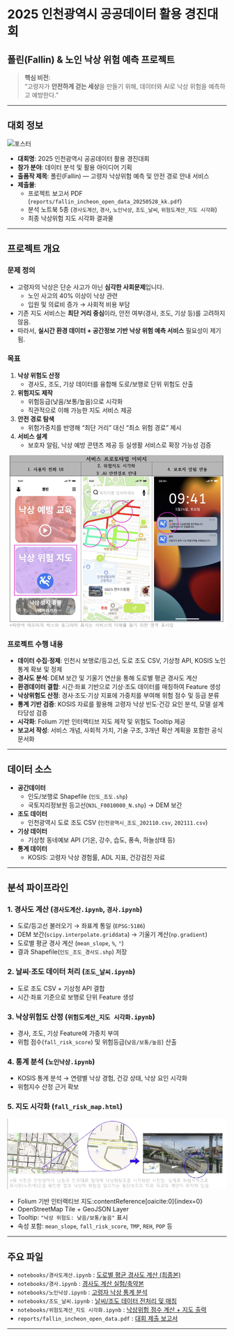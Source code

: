 # 2025 인천광역시 공공데이터 활용 경진대회
## 폴린(Fallin) & 노인 낙상 위험 예측 프로젝트
> **핵심 비전**:  
> “고령자가 **안전하게 걷는 세상**을 만들기 위해, 데이터와 AI로 낙상 위험을 예측하고 예방한다.”

---

## 대회 정보

![포스터](https://cdn.welfarehello.com/naver-blog/production/incheontogi/2025-04/223832878379/incheontogi_223832878379_1.png?f=webp&q=80&w=800)

- **대회명**: 2025 인천광역시 공공데이터 활용 경진대회  
- **참가 분야**: 데이터 분석 및 활용 아이디어 기획  
- **출품작 제목**: 폴린(Fallin) — 고령자 낙상위험 예측 및 안전 경로 안내 서비스  
- **제출물**:  
  - 프로젝트 보고서 PDF (`reports/fallin_incheon_open_data_20250528_kk.pdf`)  
  - 분석 노트북 5종 (`경사도계산`, `경사`, `노인낙상`, `조도_날씨`, `위험도계산_지도 시각화`)  
  - 최종 낙상위험 지도 시각화 결과물

---

## 프로젝트 개요

### 문제 정의
- 고령자의 낙상은 단순 사고가 아닌 **심각한 사회문제**입니다.  
  - 노인 사고의 40% 이상이 낙상 관련  
  - 입원 및 의료비 증가 → 사회적 비용 부담  
- 기존 지도 서비스는 **최단 거리 중심**이라, 안전 여부(경사, 조도, 기상 등)를 고려하지 않음.  
- 따라서, **실시간 환경 데이터 + 공간정보 기반 낙상 위험 예측 서비스** 필요성이 제기됨.

### 목표
1. **낙상 위험도 산정**  
   - 경사도, 조도, 기상 데이터를 융합해 도로/보행로 단위 위험도 산출  
2. **위험지도 제작**  
   - 위험등급(낮음/보통/높음)으로 시각화  
   - 직관적으로 이해 가능한 지도 서비스 제공  
3. **안전 경로 탐색**  
   - 위험가중치를 반영해 “최단 거리” 대신 “최소 위험 경로” 제시  
4. **서비스 설계**  
   - 보호자 알림, 낙상 예방 콘텐츠 제공 등 실생활 서비스로 확장 가능성 검증
  
![서비스프로토타입 이미지](images/서비스프로토타입_이미지.png)  

### 프로젝트 수행 내용
- **데이터 수집·정제**: 인천시 보행로/등고선, 도로 조도 CSV, 기상청 API, KOSIS 노인 통계 확보 및 정제  
- **경사도 분석**: DEM 보간 및 기울기 연산을 통해 도로별 평균 경사도 계산  
- **환경데이터 결합**: 시간·좌표 기반으로 기상·조도 데이터를 매칭하여 Feature 생성  
- **낙상위험도 산정**: 경사·조도·기상 지표에 가중치를 부여해 위험 점수 및 등급 분류  
- **통계 기반 검증**: KOSIS 자료를 활용해 고령자 낙상 빈도·건강 요인 분석, 모델 설계 타당성 검증  
- **시각화**: Folium 기반 인터랙티브 지도 제작 및 위험도 Tooltip 제공  
- **보고서 작성**: 서비스 개념, 사회적 가치, 기술 구조, 3개년 확산 계획을 포함한 공식 문서화  

---

##  데이터 소스

- **공간데이터**
  - 인도/보행로 Shapefile (`인도_조도.shp`)  
  - 국토지리정보원 등고선(`N3L_F0010000_N.shp`) → DEM 보간  
- **조도 데이터**
  - 인천광역시 도로 조도 CSV (`인천광역시_조도_202110.csv`, `202111.csv`)  
- **기상 데이터**
  - 기상청 동네예보 API (기온, 강수, 습도, 풍속, 하늘상태 등)  
- **통계 데이터**
  - KOSIS: 고령자 낙상 경험률, ADL 지표, 건강검진 자료  

---

##  분석 파이프라인

### 1. 경사도 계산 (`경사도계산.ipynb`, `경사.ipynb`)
- 도로/등고선 불러오기 → 좌표계 통일 (`EPSG:5186`)  
- DEM 보간(`scipy.interpolate.griddata`) → 기울기 계산(`np.gradient`)  
- 도로별 평균 경사 계산 (`mean_slope`, `%`, `°`)  
- 결과 Shapefile(`인도_조도_경사도.shp`) 저장  

### 2. 날씨·조도 데이터 처리 (`조도_날씨.ipynb`)
- 도로 조도 CSV + 기상청 API 결합  
- 시간·좌표 기준으로 보행로 단위 Feature 생성  

### 3. 낙상위험도 산정 (`위험도계산_지도 시각화.ipynb`)
- 경사, 조도, 기상 Feature에 가중치 부여  
- 위험 점수(`fall_risk_score`) 및 위험등급(`낮음/보통/높음`) 산출  

### 4. 통계 분석 (`노인낙상.ipynb`)
- KOSIS 통계 분석 → 연령별 낙상 경험, 건강 상태, 낙상 요인 시각화  
- 위험지수 산정 근거 확보  

### 5. 지도 시각화 (`fall_risk_map.html`)

![지도_시각화](images/지도_시각화.png) 

- Folium 기반 인터랙티브 지도:contentReference[oaicite:0]{index=0}  
- OpenStreetMap Tile + GeoJSON Layer  
- Tooltip: `"낙상 위험도: 낮음/보통/높음"` 표시  
- 속성 포함: `mean_slope`, `fall_risk_score`, `TMP`, `REH`, `POP` 등  

---

## 주요 파일

- `notebooks/경사도계산.ipynb` : [도로별 평균 경사도 계산 (최종본)](./notebooks/경사도계산.ipynb)  
- `notebooks/경사.ipynb` : [경사도 계산 실험/축약본](./notebooks/경사.ipynb)  
- `notebooks/노인낙상.ipynb` : [고령자 낙상 통계 분석](./notebooks/노인낙상.ipynb)  
- `notebooks/조도_날씨.ipynb` : [날씨/조도 데이터 전처리 및 매칭](./notebooks/조도_날씨.ipynb)  
- `notebooks/위험도계산_지도 시각화.ipynb` : [낙상위험 점수 계산 + 지도 출력](./notebooks/위험도계산_지도시각화.ipynb)
- `reports/fallin_incheon_open_data.pdf` : [대회 제출 보고서](./reports/fallin_incheon_open_data.pdf)  


---
